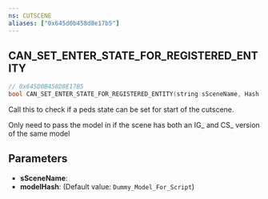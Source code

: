 ```yaml
---
ns: CUTSCENE
aliases: ["0x645d0b458d8e17b5"]
---
```

## CAN_SET_ENTER_STATE_FOR_REGISTERED_ENTITY

```c
// 0x645D0B458D8E17B5
bool CAN_SET_ENTER_STATE_FOR_REGISTERED_ENTITY(string sSceneName, Hash modelHash);
```

Call this to check if a peds state can be set for start of the cutscene.

Only need to pass the model in if the scene has both an IG_ and CS_ version of the same model


## Parameters
* **sSceneName**: 
* **modelHash**: (Default value: `Dummy_Model_For_Script`)
